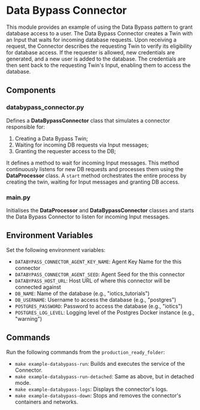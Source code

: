 # Data Bypass Connector

This module provides an example of using the Data Bypass pattern to grant database access to a user. The Data Bypass Connector creates a Twin with an Input that waits for incoming database requests. Upon receiving a request, the Connector describes the requesting Twin to verify its eligibility for database access. If the requester is allowed, new credentials are generated, and a new user is added to the database. The credentials are then sent back to the requesting Twin's Input, enabling them to access the database.

## Components

### databypass_connector.py

Defines a **DataBypassConnector** class that simulates a connector responsible for:
1. Creating a Data Bypass Twin;
2. Waiting for incoming DB requests via Input messages;
3. Granting the requester access to the DB;

It defines a method to wait for incoming Input messages. This method continuously listens for new DB requests and processes them using the **DataProcessor** class. A `start` method orchestrates the entire process by creating the twin, waiting for Input messages and granting DB access.

### main.py

Initialises the **DataProcessor** and **DataBypassConnector** classes and starts the Data Bypass Connector to listen for incoming Input messages.

## Environment Variables

Set the following environment variables:

- `DATABYPASS_CONNECTOR_AGENT_KEY_NAME`: Agent Key Name for the this connector
- `DATABYPASS_CONNECTOR_AGENT_SEED`: Agent Seed for the this connector
- `DATABYPASS_HOST_URL`: Host URL of where this connector will be connected against
- `DB_NAME`: Name of the database (e.g., "iotics_tutorials")
- `DB_USERNAME`: Username to access the database (e.g., "postgres")
- `POSTGRES_PASSWORD`: Password to access the database (e.g., "iotics")
- `POSTGRES_LOG_LEVEL`: Logging level of the Postgres Docker instance (e.g., "warning")

## Commands

Run the following commands from the `production_ready_folder`:

- `make example-databypass-run`: Builds and executes the service of the Connector.
- `make example-databypass-run-detached`: Same as above, but in detached mode.
- `make example-databypass-logs`: Displays the connector's logs.
- `make example-databypass-down`: Stops and removes the connector's containers and networks.
